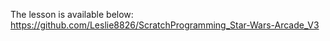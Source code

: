 The lesson is available below: 
<br> https://github.com/Leslie8826/ScratchProgramming_Star-Wars-Arcade_V3
